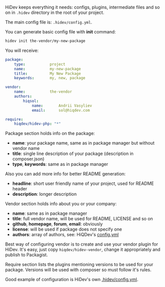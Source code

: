 HiDev keeps everything it needs: configs, plugins, intermediate files and so on
in `.hidev` directory in the root of your project.

The main config file is: `.hidev/config.yml`.

You can generate basic config file with **init** command:

```sh
hidev init the-vendor/my-new-package
```

You will receive:

```yaml
package:
    type:           project
    name:           my-new-package
    title:          My New Package
    keywords:       my, new, package

vendor:
    name:           the-vendor
    authors:
        hiqsol:
            name:       Andrii Vasyliev
            email:      sol@hiqdev.com

require:
    hiqdev/hidev-php: "*"
```

Package section holds info on the package:

- **name**: your package name, same as in package manager but without vendor name
- **title**: single line description of your package (description in composer.json)
- **type**, **keywords**: same as in package manager

Also you can add more info for better README generation:

- **headline**: short user friendly name of your project, used for README header
- **description**: longer description

Vendor section holds info about you or your company:

- **name**: same as in package manager
- **title**: full vendor name, will be used for README, LICENSE and so on
- **github**, **homepage**, **forum**, **email**: obviously
- **license**: will be used if package does not specify one
- **authors**: array of authors, see: HiQDev's [config.yml](https://github.com/hiqdev/hidev-vendor/blob/master/src/config.yml)

Best way of configuring vendor is to create and use your vendor plugin for HiDev.
It's easy, just copy `hiqdev/hidev-vendor`, change it appropriately and publish
to Packagist.

Require section lists the plugins mentioning versions to be used for your package.
Versions will be used with composer so must follow it's rules.

Good example of configuration is HiDev's own [.hidev/config.yml](.hidev/config.yml).

